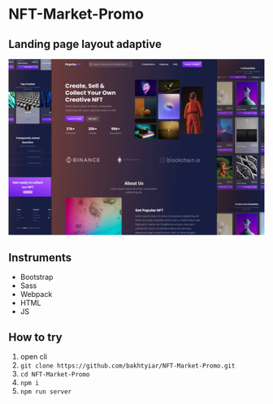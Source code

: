 # NFT-Market-Promo
## Landing page layout adaptive

![preview image](./github_preview.jpg)

## Instruments
- Bootstrap 
- Sass
- Webpack 
- HTML
- JS

## How to try
1. open cli
2. `git clone https://github.com/bakhtyiar/NFT-Market-Promo.git`
3. `cd NFT-Market-Promo`
4. `npm i`
5. `npm run server`
